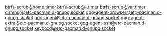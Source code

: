 btrfs-scrub@home.timer
btrfs-scrub@-.timer
btrfs-scrub@var.timer
dirmngr@etc-pacman.d-gnupg.socket
gpg-agent-browser@etc-pacman.d-gnupg.socket
gpg-agent@etc-pacman.d-gnupg.socket
gpg-agent-extra@etc-pacman.d-gnupg.socket
gpg-agent-ssh@etc-pacman.d-gnupg.socket
keyboxd@etc-pacman.d-gnupg.socket
